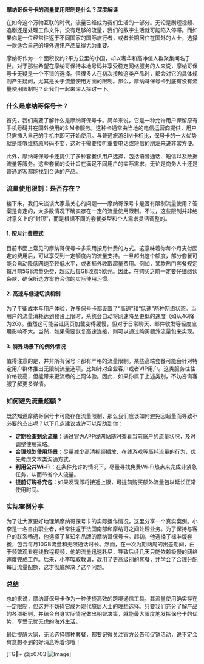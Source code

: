 **摩纳哥保号卡的流量使用限制是什么？深度解读**

在如今这个万物互联的时代，流量已经成为我们生活的一部分。无论是刷短视频、追剧还是处理工作文件，没有足够的流量，我们的数字生活就可能陷入停滞。而如果你是一位经常往返于不同国家的国际旅行者，或者长期居住在国外的人士，选择一款适合自己的境外通讯产品显得尤为重要。

摩纳哥作为一个面积仅约2平方公里的小国，却以奢华和高净值人群聚集闻名于世。对于那些希望在摩纳哥保持本地号码并享受稳定网络服务的人来说，摩纳哥保号卡无疑是一个不错的选择。但很多人在初次接触这类产品时，都会对它的具体规则产生疑问，尤其是关于流量使用方面的限制。那么，摩纳哥保号卡到底有没有流量使用限制呢？让我们一起来深入探讨一下。

### 什么是摩纳哥保号卡？

首先，我们需要了解什么是摩纳哥保号卡。简单来说，它是一种允许用户保留原有手机号码并在国外使用的SIM卡服务。这种卡通常由当地的电信运营商提供，用户只需插入自己的手机中即可开始使用。与普通旅游SIM卡相比，保号卡的一大优势就是能够维持原号码不变，这对于需要接听重要电话或短信的朋友来说非常方便。

此外，摩纳哥保号卡还提供了多种套餐供用户选择，包括语音通话、短信以及数据流量等服务。这些套餐的设计旨在满足不同用户的实际需求，无论是商务人士还是普通游客都能找到合适的产品。

### 流量使用限制：是否存在？

接下来，我们来谈谈大家最关心的问题——摩纳哥保号卡是否有限制流量使用？答案是肯定的，大多数情况下确实存在一定的流量使用限制。不过，这些限制并非绝对意义上的“封顶”，而是根据不同的套餐类型和个人需求灵活调整的。

#### 1. **按月计费模式**
目前市面上常见的摩纳哥保号卡多采用按月计费的方式。这意味着你每个月支付固定的费用后，可以享受到一定额度内的流量支持。一旦超出这个额度，部分套餐可能会自动降低网速至较低水平，或者额外收取超量费用。例如，某款热门套餐规定每月前5GB流量免费，超过后每GB收费5欧元。因此，在购买之前一定要仔细阅读条款，确保所选方案符合你的实际使用习惯。

#### 2. **高速与低速切换机制**
为了平衡成本与用户体验，许多保号卡都设置了“高速”和“低速”两种网络状态。当用户的流量消耗达到预设上限时，系统会自动将网速降至更低的速度（如从4G降为2G）。虽然这可能会让网页加载变得缓慢，但对于日常聊天、邮件收发等轻度应用影响不大。当然，如果需要恢复高速连接，则可以通过购买额外流量包来实现。

#### 3. **特殊场景下的例外情况**
值得注意的是，并非所有保号卡都有严格的流量限制。某些高端套餐可能会针对特定用户群体推出无限制流量选项，比如针对企业客户或者VIP用户。这类服务往往价格较高，但能带来更流畅的上网体验。因此，如果你属于上述类别，不妨咨询客服了解更多详情。

### 如何避免流量超额？

既然知道摩纳哥保号卡可能存在流量限制，那么我们应该如何避免因超量而导致不必要的支出呢？以下几点建议或许可以帮助到你：

- **定期检查剩余流量**：通过官方APP或网站随时查看当前账户的流量状况，及时调整使用策略。
- **合理规划使用场景**：尽量减少高清视频播放、在线游戏等高耗流量的行为，优先考虑文本类沟通方式。
- **利用公共Wi-Fi**：在条件允许的情况下，尽量寻找免费Wi-Fi热点来完成非紧急任务，从而节省个人流量。
- **提前订购补充包**：如果发现即将接近上限，可提前购买额外流量包以延长正常使用时间。

### 实际案例分享

为了让大家更好地理解摩纳哥保号卡的实际运作情况，这里分享一个真实案例。小李是一名自由职业者，经常往返于法国南部和摩纳哥之间处理业务。为了保持与客户的联系畅通，他选择了某知名品牌的摩纳哥保号卡。起初，他选择了标准版套餐，包含每月10GB流量和无限通话时长。然而，在一次为期两周的出差期间，由于频繁观看在线教程视频，他的流量迅速耗尽，导致后续几天只能依赖极慢的网络速度完成工作。后来，小李吸取教训，改用了更高级别的套餐，并学会了合理分配每日流量配额，这才彻底解决了这个问题。

### 总结

总的来说，摩纳哥保号卡作为一种便捷高效的跨境通信工具，其流量使用确实存在一定限制，但这并不妨碍它成为现代旅居人士的理想选择。只要我们充分了解产品的各项细则，并结合自身实际情况做出明智决策，就能最大限度地发挥保号卡的优势，享受无忧无虑的海外生活。

最后提醒大家，无论选择哪种套餐，都要记得关注官方公告和促销活动，说不定会有意想不到的好消息等着你哦！

[TG💪+ @jx0703 ![Image](https://github.com/user-attachments/assets/dbca1d08-cadb-493c-b0ec-ad6f7a83f270)]